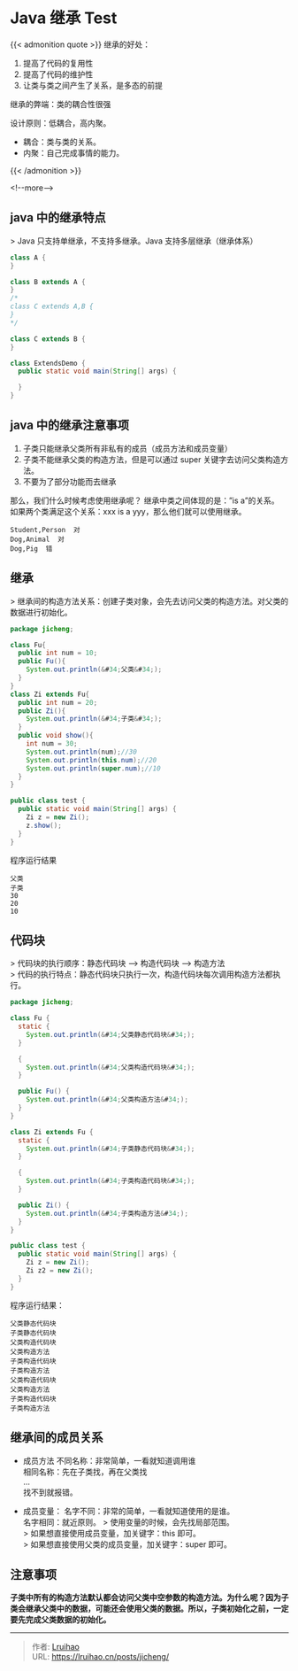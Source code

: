 # Java 继承 Test


{{&lt; admonition quote &gt;}}
继承的好处：

1. 提高了代码的复用性
2. 提高了代码的维护性
3. 让类与类之间产生了关系，是多态的前提

继承的弊端：类的耦合性很强

设计原则：低耦合，高内聚。

- 耦合：类与类的关系。
- 内聚：自己完成事情的能力。

{{&lt; /admonition &gt;}}

&lt;!--more--&gt;

## java 中的继承特点

&gt; Java 只支持单继承，不支持多继承。Java 支持多层继承（继承体系）

```java
class A {
}

class B extends A {
}
/*
class C extends A,B {
}
*/

class C extends B {
}

class ExtendsDemo {
  public static void main(String[] args) {

  }
}
```

## java 中的继承注意事项

1. 子类只能继承父类所有非私有的成员（成员方法和成员变量）
2. 子类不能继承父类的构造方法，但是可以通过 super 关键字去访问父类构造方法。
3. 不要为了部分功能而去继承

那么，我们什么时候考虑使用继承呢？
继承中类之间体现的是：”is a”的关系。  
 如果两个类满足这个关系：xxx is a yyy，那么他们就可以使用继承。

```plain
Student,Person  对
Dog,Animal  对
Dog,Pig  错
```

## 继承

&gt; 继承间的构造方法关系：创建子类对象，会先去访问父类的构造方法。对父类的数据进行初始化。

```java
package jicheng;

class Fu{
  public int num = 10;
  public Fu(){
    System.out.println(&#34;父类&#34;);
  }
}
class Zi extends Fu{
  public int num = 20;
  public Zi(){
    System.out.println(&#34;子类&#34;);
  }
  public void show(){
    int num = 30;
    System.out.println(num);//30
    System.out.println(this.num);//20
    System.out.println(super.num);//10
  }
}

public class test {
  public static void main(String[] args) {
    Zi z = new Zi();
    z.show();
  }
}
```

程序运行结果

```plain
父类
子类
30
20
10
```

## 代码块

&gt; 代码块的执行顺序：静态代码块 --&gt; 构造代码块 --&gt; 构造方法  
&gt; 代码的执行特点：静态代码块只执行一次，构造代码块每次调用构造方法都执行。

```java
package jicheng;

class Fu {
  static {
    System.out.println(&#34;父类静态代码块&#34;);
  }

  {
    System.out.println(&#34;父类构造代码块&#34;);
  }

  public Fu() {
    System.out.println(&#34;父类构造方法&#34;);
  }
}

class Zi extends Fu {
  static {
    System.out.println(&#34;子类静态代码块&#34;);
  }

  {
    System.out.println(&#34;子类构造代码块&#34;);
  }

  public Zi() {
    System.out.println(&#34;子类构造方法&#34;);
  }
}

public class test {
  public static void main(String[] args) {
    Zi z = new Zi();
    Zi z2 = new Zi();
  }
}
```

程序运行结果：

```plain
父类静态代码块
子类静态代码块
父类构造代码块
父类构造方法
子类构造代码块
子类构造方法
父类构造代码块
父类构造方法
子类构造代码块
子类构造方法
```

## 继承间的成员关系

- 成员方法
  不同名称：非常简单，一看就知道调用谁  
  相同名称：先在子类找，再在父类找  
  ...  
  找不到就报错。

- 成员变量：
  名字不同：非常的简单，一看就知道使用的是谁。  
  名字相同：就近原则。
  &gt; 使用变量的时候，会先找局部范围。  
  &gt; 如果想直接使用成员变量，加关键字：this 即可。  
  &gt; 如果想直接使用父类的成员变量，加关键字：super 即可。

## 注意事项

**子类中所有的构造方法默认都会访问父类中空参数的构造方法。为什么呢？因为子类会继承父类中的数据，可能还会使用父类的数据。所以，子类初始化之前，一定要先完成父类数据的初始化。**


---

> 作者: [Lruihao](https://github.com/Lruihao)  
> URL: https://lruihao.cn/posts/jicheng/  

